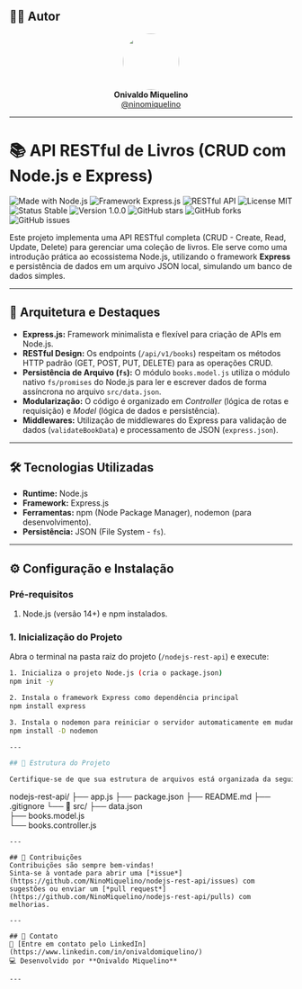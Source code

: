 ## 👨‍💻 Autor

<div align="center">
  <img src="https://avatars.githubusercontent.com/ninomiquelino" width="100" height="100" style="border-radius: 50%">
  <br>
  <strong>Onivaldo Miquelino</strong>
  <br>
  <a href="https://github.com/ninomiquelino">@ninomiquelino</a>
</div>

---

# 📚 API RESTful de Livros (CRUD com Node.js e Express)

![Made with Node.js](https://img.shields.io/badge/Node.js-339933?logo=node.js&logoColor=white)
![Framework Express.js](https://img.shields.io/badge/Express.js-000000?logo=express&logoColor=white)
![RESTful API](https://img.shields.io/badge/API-RESTful-ff6f00)
![License MIT](https://img.shields.io/badge/License-MIT-green)
![Status Stable](https://img.shields.io/badge/Status-Stable-success)
![Version 1.0.0](https://img.shields.io/badge/Version-1.0.0-blue)
![GitHub stars](https://img.shields.io/github/stars/NinoMiquelino/nodejs-rest-api?style=social)
![GitHub forks](https://img.shields.io/github/forks/NinoMiquelino/nodejs-rest-api?style=social)
![GitHub issues](https://img.shields.io/github/issues/NinoMiquelino/nodejs-rest-api)

Este projeto implementa uma API RESTful completa (CRUD - Create, Read, Update, Delete) para gerenciar uma coleção de livros. Ele serve como uma introdução prática ao ecossistema Node.js, utilizando o framework **Express** e persistência de dados em um arquivo JSON local, simulando um banco de dados simples.

---

## 🚀 Arquitetura e Destaques

* **Express.js:** Framework minimalista e flexível para criação de APIs em Node.js.
* **RESTful Design:** Os endpoints (`/api/v1/books`) respeitam os métodos HTTP padrão (GET, POST, PUT, DELETE) para as operações CRUD.
* **Persistência de Arquivo (`fs`):** O módulo `books.model.js` utiliza o módulo nativo `fs/promises` do Node.js para ler e escrever dados de forma assíncrona no arquivo `src/data.json`.
* **Modularização:** O código é organizado em *Controller* (lógica de rotas e requisição) e *Model* (lógica de dados e persistência).
* **Middlewares:** Utilização de middlewares do Express para validação de dados (`validateBookData`) e processamento de JSON (`express.json`).

---

## 🛠️ Tecnologias Utilizadas

* **Runtime:** Node.js
* **Framework:** Express.js
* **Ferramentas:** npm (Node Package Manager), nodemon (para desenvolvimento).
* **Persistência:** JSON (File System - `fs`).

---

## ⚙️ Configuração e Instalação

### Pré-requisitos

1.  Node.js (versão 14+) e npm instalados.

### 1. Inicialização do Projeto

Abra o terminal na pasta raiz do projeto (`/nodejs-rest-api`) e execute:

```bash
1. Inicializa o projeto Node.js (cria o package.json)
npm init -y

2. Instala o framework Express como dependência principal
npm install express

3. Instala o nodemon para reiniciar o servidor automaticamente em mudanças
npm install -D nodemon

---

## 🧩 Estrutura do Projeto

Certifique-se de que sua estrutura de arquivos está organizada da seguinte forma:

```
nodejs-rest-api/
├── app.js
├── package.json
├── README.md
├── .gitignore
└── 📁 src/
         ├── data.json          
         ├── books.model.js      
         └── books.controller.js 
```
---

## 🤝 Contribuições
Contribuições são sempre bem-vindas!  
Sinta-se à vontade para abrir uma [*issue*](https://github.com/NinoMiquelino/nodejs-rest-api/issues) com sugestões ou enviar um [*pull request*](https://github.com/NinoMiquelino/nodejs-rest-api/pulls) com melhorias.

---

## 💬 Contato
📧 [Entre em contato pelo LinkedIn](https://www.linkedin.com/in/onivaldomiquelino/)  
💻 Desenvolvido por **Onivaldo Miquelino**

---
